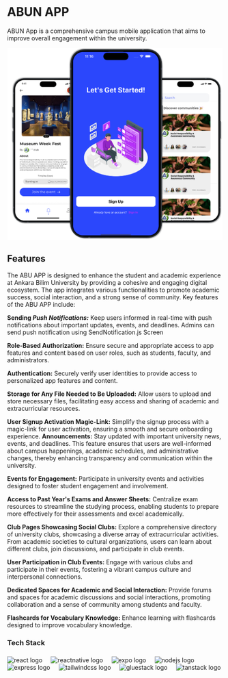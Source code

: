 # ABUN APP
ABUN App is a comprehensive campus mobile application that aims to improve overall engagement within the university.

![Uygulama Ekran Görüntüsü](https://github.com/ABUN-APP/abun-app/blob/main/readme_mockup.png?raw=true)


## Features
The ABU APP is designed to enhance the student and academic experience at Ankara Bilim University by providing a cohesive and engaging digital ecosystem. The app integrates various functionalities to promote academic success, social interaction, and a strong sense of community. Key features of the ABU APP include:

**Sending _Push Notifications:_** Keep users informed in real-time with push notifications about important updates, events, and deadlines. Admins can send push notification using SendNotification.js Screen

**Role-Based Authorization:** Ensure secure and appropriate access to app features and content based on user roles, such as students, faculty, and administrators.

**Authentication:** Securely verify user identities to provide access to personalized app features and content.

**Storage for Any File Needed to Be Uploaded:** Allow users to upload and store necessary files, facilitating easy access and sharing of academic and extracurricular resources.

**User Signup Activation Magic-Link:** Simplify the signup process with a magic-link for user activation, ensuring a smooth and secure onboarding experience.
**Announcements:** Stay updated with important university news, events, and deadlines. This feature ensures that users are well-informed about campus happenings, academic schedules, and administrative changes, thereby enhancing transparency and communication within the university.

**Events for Engagement:** Participate in university events and activities designed to foster student engagement and involvement.

**Access to Past Year's Exams and Answer Sheets:** Centralize exam resources to streamline the studying process, enabling students to prepare more effectively for their assessments and excel academically.

**Club Pages Showcasing Social Clubs:** Explore a comprehensive directory of university clubs, showcasing a diverse array of extracurricular activities. From academic societies to cultural organizations, users can learn about different clubs, join discussions, and participate in club events.

**User Participation in Club Events:** Engage with various clubs and participate in their events, fostering a vibrant campus culture and interpersonal connections.

**Dedicated Spaces for Academic and Social Interaction:** Provide forums and spaces for academic discussions and social interactions, promoting collaboration and a sense of community among students and faculty.

**Flashcards for Vocabulary Knowledge:** Enhance learning with flashcards designed to improve vocabulary knowledge.


###

<h3 align="left">Tech Stack</h3>

###

<div align="left">
  <img src="https://skillicons.dev/icons?i=supabase" height="40" alt="react logo"  />
  <img width="12" />
  <img src="https://miro.medium.com/v2/resize:fit:1024/0*74NwxNdMYcbJ6RPL.png" height="40" alt="reactnative logo"  />
  <img width="12" />
  <img src="https://miro.medium.com/v2/resize:fit:1400/1*XYq7wkeySxSuaJZfx75CPQ.png" height="40" alt="expo logo"  />
  <img width="12" />
  <img src="https://skillicons.dev/icons?i=react" height="40" alt="nodejs logo"  />
  <img width="12" />
  <img src="https://skillicons.dev/icons?i=postgres" height="40" alt="express logo"  />
  <img width="12" />
  <img src="https://skillicons.dev/icons?i=tailwind" height="40" alt="tailwindcss logo"  />
  <img width="12" />
  <img src="https://avatars.githubusercontent.com/u/120183344?s=200&v=4" height="40" alt="gluestack logo"  />
   <img width="12" />
  <img src="https://i.imgur.com/Kqxbl5Q.png" height="40" alt="tanstack logo"  />
  
</div>

###




